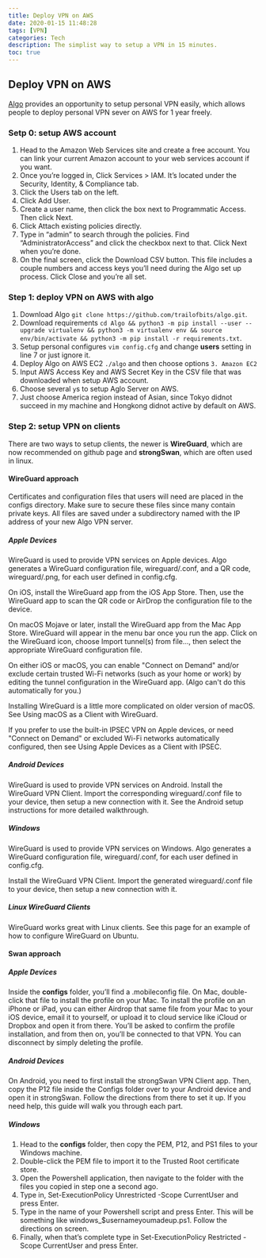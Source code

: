 ```yaml
---
title: Deploy VPN on AWS
date: 2020-01-15 11:48:28
tags: [VPN]
categories: Tech
description: The simplist way to setup a VPN in 15 minutes.
toc: true
---
```


## Deploy VPN on AWS

[Algo](https://github.com/trailofbits/algo) provides an opportunity to setup personal VPN easily, which allows people to deploy personal VPN sever on AWS for 1 year freely.

<!--more-->

### Setp 0: setup AWS account
1. Head to the Amazon Web Services site and create a free account. You can link your current Amazon account to your web services account if you want.
2. Once you’re logged in, Click Services > IAM. It’s located under the Security, Identity, & Compliance tab.
3. Click the Users tab on the left.
4. Click Add User.
5. Create a user name, then click the box next to Programmatic Access. Then click Next.
6. Click Attach existing policies directly.
7. Type in “admin” to search through the policies. Find “AdministratorAccess” and click the checkbox next to that. Click Next when you’re done.
8. On the final screen, click the Download CSV button. This file includes a couple numbers and access keys you’ll need during the Algo set up process. Click Close and you’re all set.

### Step 1: deploy VPN on AWS with algo
1. Download Algo `git clone https://github.com/trailofbits/algo.git`.
2. Download requirements `cd Algo && python3 -m pip install --user --upgrade virtualenv && python3 -m virtualenv env && source env/bin/activate && python3 -m pip install -r requirements.txt`.
3. Setup personal configures `vim config.cfg` and change **users** setting in line 7 or just ignore it.
4. Deploy Algo on AWS EC2  `./algo` and then choose options `3. Amazon EC2` 
5. Input AWS Access Key and AWS Secret Key in the CSV file that was downloaded when setup AWS account.
6. Choose several `y`s to setup Aglo Server on AWS.
7. Just choose America region instead of Asian, since Tokyo didnot succeed in my machine and Hongkong didnot active by default on AWS.

### Step 2: setup VPN on clients
There are two ways to setup clients, the newer is **WireGuard**, which are now recommended on github page and **strongSwan**, which are often used in linux.

#### WireGuard approach
Certificates and configuration files that users will need are placed in the configs directory. Make sure to secure these files since many contain private keys. All files are saved under a subdirectory named with the IP address of your new Algo VPN server.

##### Apple Devices

WireGuard is used to provide VPN services on Apple devices. Algo generates a WireGuard configuration file, wireguard/<username>.conf, and a QR code, wireguard/<username>.png, for each user defined in config.cfg.

On iOS, install the WireGuard app from the iOS App Store. Then, use the WireGuard app to scan the QR code or AirDrop the configuration file to the device.

On macOS Mojave or later, install the WireGuard app from the Mac App Store. WireGuard will appear in the menu bar once you run the app. Click on the WireGuard icon, choose Import tunnel(s) from file..., then select the appropriate WireGuard configuration file.

On either iOS or macOS, you can enable "Connect on Demand" and/or exclude certain trusted Wi-Fi networks (such as your home or work) by editing the tunnel configuration in the WireGuard app. (Algo can't do this automatically for you.)

Installing WireGuard is a little more complicated on older version of macOS. See Using macOS as a Client with WireGuard.

If you prefer to use the built-in IPSEC VPN on Apple devices, or need "Connect on Demand" or excluded Wi-Fi networks automatically configured, then see Using Apple Devices as a Client with IPSEC.

##### Android Devices

WireGuard is used to provide VPN services on Android. Install the WireGuard VPN Client. Import the corresponding wireguard/<name>.conf file to your device, then setup a new connection with it. See the Android setup instructions for more detailed walkthrough.

##### Windows

WireGuard is used to provide VPN services on Windows. Algo generates a WireGuard configuration file, wireguard/<username>.conf, for each user defined in config.cfg.

Install the WireGuard VPN Client. Import the generated wireguard/<username>.conf file to your device, then setup a new connection with it.
##### Linux WireGuard Clients

WireGuard works great with Linux clients. See this page for an example of how to configure WireGuard on Ubuntu.


#### Swan approach

##### Apple Devices

Inside the **configs** folder, you’ll find a .mobileconfig file. On Mac, double-click that file to install the profile on your Mac. To install the profile on an iPhone or iPad, you can either Airdrop that same file from your Mac to your iOS device, email it to yourself, or upload it to cloud service like iCloud or Dropbox and open it from there. You’ll be asked to confirm the profile installation, and from then on, you’ll be connected to that VPN. You can disconnect by simply deleting the profile.

##### Android Devices

On Android, you need to first install the strongSwan VPN Client app. Then, copy the P12 file inside the Configs folder over to your Android device and open it in strongSwan. Follow the directions from there to set it up. If you need help, this guide will walk you through each part.

##### Windows
1. Head to the **configs** folder, then copy the PEM, P12, and PS1 files to your Windows machine.
2. Double-click the PEM file to import it to the Trusted Root certificate store.
3. Open the Powershell application, then navigate to the folder with the files you copied in step one a second ago.
4. Type in, Set-ExecutionPolicy Unrestricted -Scope CurrentUser and press Enter.
5. Type in the name of your Powershell script and press Enter. This will be something like windows_$usernameyoumadeup.ps1. Follow the directions on screen.
6. Finally, when that’s complete type in Set-ExecutionPolicy Restricted -Scope CurrentUser and press Enter.

